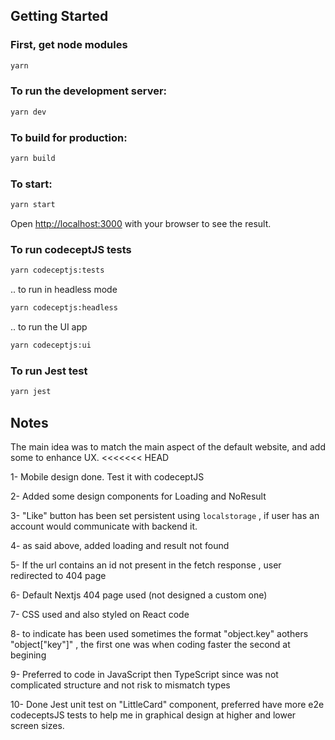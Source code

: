 ## Getting Started

### First, get node modules

```bash
yarn
```

### To run the development server:

```bash
yarn dev
```

### To build for production:

```bash
yarn build
```

### To start:

```bash
yarn start
```

Open [http://localhost:3000](http://localhost:3000) with your browser to see the result.

### To run codeceptJS tests

```bash
yarn codeceptjs:tests
```

.. to run in headless mode

```bash
yarn codeceptjs:headless
```

.. to run the UI app

```bash
yarn codeceptjs:ui
```

### To run Jest test

```bash
yarn jest
```

## Notes

The main idea was to match the main aspect of the default website, and add some to enhance UX.
<<<<<<< HEAD

1- Mobile design done. Test it with codeceptJS

2- Added some design components for Loading and NoResult

3- "Like" button has been set persistent using `localstorage` , if user has an account would communicate with backend it.

4- as said above, added loading and result not found

5- If the url contains an id not present in the fetch response , user redirected to 404 page

6- Default Nextjs 404 page used (not designed a custom one)

7- CSS used and also styled on React code

8- to indicate has been used sometimes the format "object.key" aothers "object["key"]" , the first one was when coding faster the second at begining

9- Preferred to code in JavaScript then TypeScript since was not complicated structure and not risk to mismatch types

10- Done Jest unit test on "LittleCard" component, preferred have more e2e codeceptsJS tests to help me in graphical design at higher and lower screen sizes.

